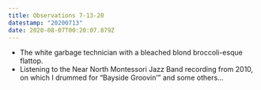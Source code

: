 ```yaml
---
title: Observations 7-13-20
datestamp: "20200713"
date: 2020-08-07T00:20:07.879Z
---
```

- The white garbage technician with a bleached blond broccoli-esque flattop.
- Listening to the Near North Montessori Jazz Band recording from 2010, on which I drummed for “Bayside Groovin’” and some others…